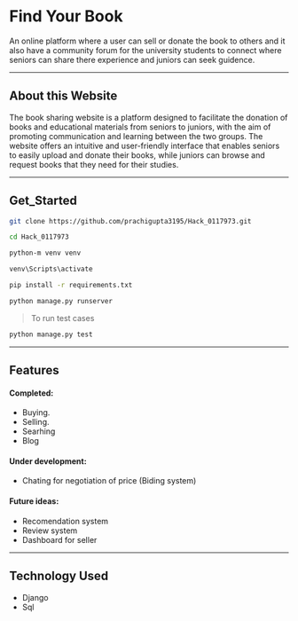 # Find Your Book
<p>An online platform where a user can sell or donate the book to others and it also have a community forum for the university students to connect where seniors can share there experience and juniors can seek guidence.</p>

<hr>

## About this Website
The book sharing website is a platform designed to facilitate the donation of books and educational materials from seniors to juniors, with the aim of promoting communication and learning between the two groups. The website offers an intuitive and user-friendly interface that enables seniors to easily upload and donate their books, while juniors can browse and request books that they need for their studies. 

<hr>

## Get_Started
```bash
git clone https://github.com/prachigupta3195/Hack_0117973.git

cd Hack_0117973

python-m venv venv

venv\Scripts\activate

pip install -r requirements.txt

python manage.py runserver
```


> To run test cases

```bash
python manage.py test
```

<hr>

## Features

#### Completed:

- Buying.
- Selling.
- Searhing
- Blog

#### Under development:
- Chating for negotiation of price (Biding system)

#### Future ideas:
- Recomendation system
- Review system
- Dashboard for seller

<hr>

## Technology Used
- Django
- Sql